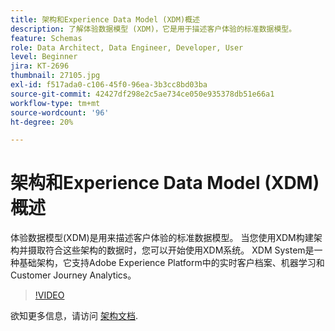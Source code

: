 ```yaml
---
title: 架构和Experience Data Model (XDM)概述
description: 了解体验数据模型 (XDM)，它是用于描述客户体验的标准数据模型。
feature: Schemas
role: Data Architect, Data Engineer, Developer, User
level: Beginner
jira: KT-2696
thumbnail: 27105.jpg
exl-id: f517ada0-c106-45f0-96ea-3b3cc8bd03ba
source-git-commit: 42427df298e2c5ae734ce050e935378db51e66a1
workflow-type: tm+mt
source-wordcount: '96'
ht-degree: 20%

---
```


# 架构和Experience Data Model (XDM)概述

体验数据模型(XDM)是用来描述客户体验的标准数据模型。 当您使用XDM构建架构并摄取符合这些架构的数据时，您可以开始使用XDM系统。 XDM System是一种基础架构，它支持Adobe Experience Platform中的实时客户档案、机器学习和Customer Journey Analytics。

>[!VIDEO](https://video.tv.adobe.com/v/27105?quality=12&learn=on)

欲知更多信息，请访问 [架构文档](https://experienceleague.adobe.com/docs/experience-platform/xdm/home.html?lang=zh-Hans).
